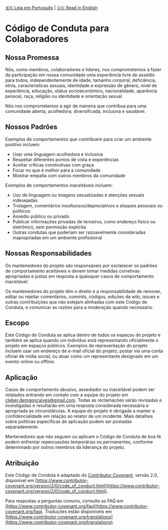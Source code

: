[🇧🇷 Leia em Português](./CODE_OF_CONDUCT.pt-BR.md) | [🇺🇸 Read in English](./CODE_OF_CONDUCT.md)

# Código de Conduta para Colaboradores

## Nossa Promessa

Nós, como membros, colaboradores e líderes, nos comprometemos a fazer da participação em nossa comunidade uma experiência livre de assédio para todos, independentemente de idade, tamanho corporal, deficiência, etnia, características sexuais, identidade e expressão de gênero, nível de experiência, educação, status socioeconômico, nacionalidade, aparência pessoal, raça, religião ou identidade e orientação sexual.

Nós nos comprometemos a agir de maneira que contribua para uma comunidade aberta, acolhedora, diversificada, inclusiva e saudável.

## Nossos Padrões

Exemplos de comportamentos que contribuem para criar um ambiente positivo incluem:

- Usar uma linguagem acolhedora e inclusiva
- Respeitar diferentes pontos de vista e experiências
- Aceitar críticas construtivas com graça
- Focar no que é melhor para a comunidade
- Mostrar empatia com outros membros da comunidade

Exemplos de comportamentos inaceitáveis incluem:

- Uso de linguagem ou imagens sexualizadas e atenções sexuais indesejadas
- Trolagem, comentários insultuosos/depreciativos e ataques pessoais ou políticos
- Assédio público ou privado
- Publicar informações privadas de terceiros, como endereço físico ou eletrônico, sem permissão explícita
- Outras condutas que poderiam ser razoavelmente consideradas inapropriadas em um ambiente profissional

## Nossas Responsabilidades

Os mantenedores do projeto são responsáveis por esclarecer os padrões de comportamento aceitáveis e devem tomar medidas corretivas apropriadas e justas em resposta a quaisquer casos de comportamento inaceitável.

Os mantenedores do projeto têm o direito e a responsabilidade de remover, editar ou rejeitar comentários, commits, códigos, edições da wiki, issues e outras contribuições que não estejam alinhadas com este Código de Conduta, e comunicar as razões para a moderação quando necessário.

## Escopo

Este Código de Conduta se aplica dentro de todos os espaços do projeto e também se aplica quando um indivíduo está representando oficialmente o projeto em espaços públicos. Exemplos de representação do projeto incluem usar um endereço de e-mail oficial do projeto, postar via uma conta oficial de mídia social, ou atuar como um representante designado em um evento online ou offline.

## Aplicação

Casos de comportamento abusivo, assediador ou inaceitável podem ser relatados entrando em contato com a equipe do projeto em cleber.demgoncalves@gmail.com. Todas as reclamações serão revisadas e investigadas e resultarão em uma resposta considerada necessária e apropriada às circunstâncias. A equipe do projeto é obrigada a manter a confidencialidade em relação ao relator de um incidente. Mais detalhes sobre políticas específicas de aplicação podem ser postadas separadamente.

Mantenedores que não seguem ou aplicam o Código de Conduta de boa fé podem enfrentar repercussões temporárias ou permanentes, conforme determinado por outros membros da liderança do projeto.

## Atribuição

Este Código de Conduta é adaptado do [Contributor Covenant](https://www.contributor-covenant.org), versão 2.0, disponível em [https://www.contributor-covenant.org/version/2/0/code_of_conduct.html](https://www.contributor-covenant.org/version/2/0/code_of_conduct.html).

Para respostas a perguntas comuns, consulte as FAQ em [https://www.contributor-covenant.org/faq](https://www.contributor-covenant.org/faq). Traduções estão disponíveis em [https://www.contributor-covenant.org/translations](https://www.contributor-covenant.org/translations).
